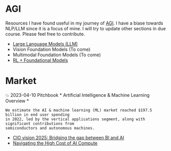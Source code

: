 # AGI

Resources I have found useful in my journey of [AGI](https://knowyourmeme.com/memes/shoggoth-with-smiley-face-artificial-intelligence). I have a biase towards NLP/LLM since it is a focus of mine. I will try to update other sections in due course. Please feel free to contribute. 


* [Large Language Models (LLM)](llm/README.md)
* Vision Foundation Models (To come)
* Multimodal Foundation Models (To come)
* [RL + Foundational Models](planning/README.md)



# Market

<g-emoji class="g-emoji" alias="boom" fallback-src="https://github.githubassets.com/images/icons/emoji/unicode/1f4a5.png">💥</g-emoji> 2023-04-10 Pitchbook * Artificial Intelligence & Machine Learning Overview *
```
We estimate the AI & machine learning (ML) market reached $197.5 billion in end user spending
in 2022, led by the vertical applications segment, along with significant contributions from
semiconductors and autonomous machines. 
``` 

* [CIO vision 2025: Bridging the gap between BI and AI](https://www.databricks.com/wp-content/uploads/2022/09/CIO-Vision-2025-final.pdf)
* [Navigating the High Cost of AI Compute](https://a16z.com/2023/04/27/navigating-the-high-cost-of-ai-compute/)
